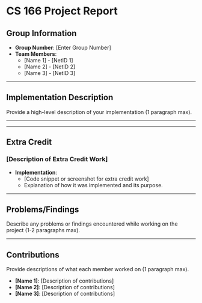 # CS 166 Project Report

## Group Information
- **Group Number**: [Enter Group Number]
- **Team Members**:
  - [Name 1] - [NetID 1]
  - [Name 2] - [NetID 2]
  - [Name 3] - [NetID 3]

---

## Implementation Description
Provide a high-level description of your implementation (1 paragraph max).

---



---

## Extra Credit
### [Description of Extra Credit Work]
- **Implementation**:
  - [Code snippet or screenshot for extra credit work]
  - Explanation of how it was implemented and its purpose.

---

## Problems/Findings
Describe any problems or findings encountered while working on the project (1-2 paragraphs max).

---

## Contributions
Provide descriptions of what each member worked on (1 paragraph max).
- **[Name 1]**: [Description of contributions]
- **[Name 2]**: [Description of contributions]
- **[Name 3]**: [Description of contributions]
